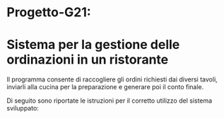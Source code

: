 # Progetto-G21:
# Sistema per la gestione delle ordinazioni in un ristorante


Il programma consente di raccogliere gli ordini richiesti dai diversi tavoli, inviarli alla cucina per la preparazione e 
generare poi il conto finale. 

Di seguito sono riportate le istruzioni per il corretto utilizzo del sistema sviluppato: 

